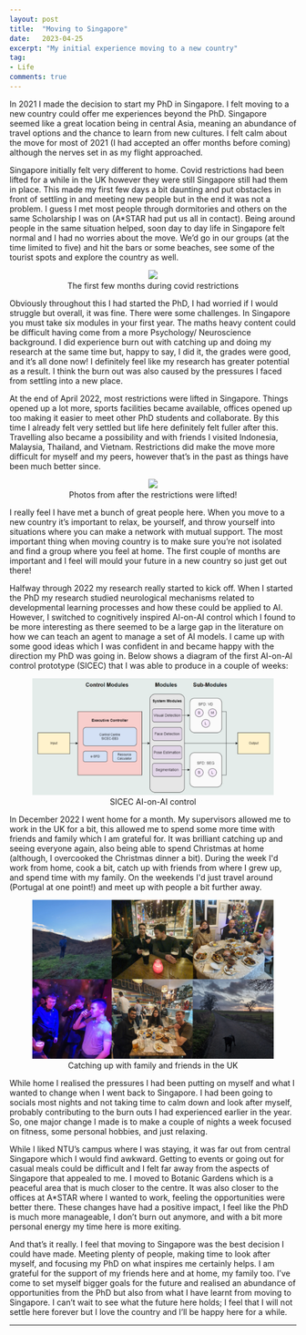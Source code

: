 ```yaml
---
layout: post
title:  "Moving to Singapore"
date:   2023-04-25
excerpt: "My initial experience moving to a new country"
tag:
- Life
comments: true
---
```


In 2021 I made the decision to start my PhD in Singapore. I felt moving to a new country could offer me experiences beyond the PhD. Singapore seemed like a great location being in central Asia, meaning an abundance of travel options and the chance to learn from new cultures. I felt calm about the move for most of 2021 (I had accepted an offer months before coming) although the nerves set in as my flight approached. 

Singapore initially felt very different to home. Covid restrictions had been lifted for a while in the UK however they were still Singapore still had them in place. This made my first few days a bit daunting and put obstacles in front of settling in and meeting new people but in the end it was not a problem. I guess I met most people through dormitories and others on the same Scholarship I was on (A*STAR had put us all in contact). Being around people in the same situation helped, soon day to day life in Singapore felt normal and I had no worries about the move. We’d go in our groups (at the time limited to five) and hit the bars or some beaches, see some of the tourist spots and explore the country as well. 
<center><figure>
    <img src="/images/moving_post_covid.png">
    <figcaption>The first few months during covid restrictions</figcaption>
</figure></center>
Obviously throughout this I had started the PhD, I had worried if I would struggle but overall, it was fine. There were some challenges. In Singapore you must take six modules in your first year. The maths heavy content could be difficult having come from a more Psychology/ Neuroscience background. I did experience burn out with catching up and doing my research at the same time but, happy to say, I did it, the grades were good, and it’s all done now! I definitely feel like my research has greater potential as a result. I think the burn out was also caused by the pressures I faced from settling into a new place. 

At the end of April 2022, most restrictions were lifted in Singapore. Things opened up a lot more, sports facilities became available, offices opened up too making it easier to meet other PhD students and collaborate. By this time I already felt very settled but life here definitely felt fuller after this. Travelling also became a possibility and with friends I visited Indonesia, Malaysia, Thailand, and Vietnam. Restrictions did make the move more difficult for myself and my peers, however that’s in the past as things have been much better since. 
<center><figure>
    <img src="/images/moving_post_postcovid.png">
    <figcaption>Photos from after the restrictions were lifted!</figcaption>
</figure></center>
I really feel I have met a bunch of great people here. When you move to a new country it’s important to relax, be yourself, and throw yourself into situations where you can make a network with mutual support. The most important thing when moving country is to make sure you’re not isolated and find a group where you feel at home. The first couple of months are important and I feel will mould your future in a new country so just get out there! 

Halfway through 2022 my research really started to kick off. When I started the PhD my research studied neurological mechanisms related to developmental learning processes and how these could be applied to AI. However, I switched to cognitively inspired AI-on-AI control which I found to be more interesting as there seemed to be a large gap in the literature on how we can teach an agent to manage a set of AI models. I came up with some good ideas which I was confident in and became happy with the direction my PhD was going in. Below shows a diagram of the first AI-on-AI control prototype (SICEC) that I was able to produce in a couple of weeks: 
<center><figure>
    <img src="/images/SICEC_crop.png">
    <figcaption>SICEC AI-on-AI control</figcaption>
</figure></center>

In December 2022 I went home for a month. My supervisors allowed me to work in the UK for a bit, this allowed me to spend some more time with friends and family which I am grateful for. It was brilliant catching up and seeing everyone again, also being able to spend Christmas at home (although, I overcooked the Christmas dinner a bit). During the week I'd work from home, cook a bit, catch up with friends from where I grew up, and spend time with my family. On the weekends I'd just travel around (Portugal at one point!) and meet up with people a bit further away. 
<center><figure>
    <img src="/images/moving_post_home.png">
    <figcaption>Catching up with family and friends in the UK</figcaption>
</figure></center>
While home I realised the pressures I had been putting on myself and what I wanted to change when I went back to Singapore. I had been going to socials most nights and not taking time to calm down and look after myself, probably contributing to the burn outs I had experienced earlier in the year. So, one major change I made is to make a couple of nights a week focused on fitness, some personal hobbies, and just relaxing. 

While I liked NTU’s campus where I was staying, it was far out from central Singapore which I would find awkward. Getting to events or going out for casual meals could be difficult and I felt far away from the aspects of Singapore that appealed to me. I moved to Botanic Gardens which is a peaceful area that is much closer to the centre. It was also closer to the offices at A*STAR where I wanted to work, feeling the opportunities were better there. These changes have had a positive impact, I feel like the PhD is much more manageable, I don’t burn out anymore, and with a bit more personal energy my time here is more exiting. 

And that’s it really. I feel that moving to Singapore was the best decision I could have made. Meeting plenty of people, making time to look after myself, and focusing my PhD on what inspires me certainly helps. I am grateful for the support of my friends here and at home, my family too. I’ve come to set myself bigger goals for the future and realised an abundance of opportunities from the PhD but also from what I have learnt from moving to Singapore. I can’t wait to see what the future here holds; I feel that I will not settle here forever but I love the country and I’ll be happy here for a while.


---


